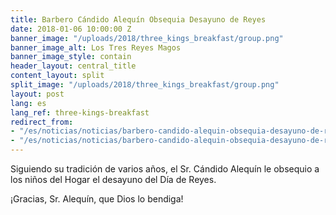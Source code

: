 ```yaml
---
title: Barbero Cándido Alequín Obsequia Desayuno de Reyes
date: 2018-01-06 10:00:00 Z
banner_image: "/uploads/2018/three_kings_breakfast/group.png"
banner_image_alt: Los Tres Reyes Magos
banner_image_style: contain
header_layout: central_title
content_layout: split
split_image: "/uploads/2018/three_kings_breakfast/group.png"
layout: post
lang: es
lang_ref: three-kings-breakfast
redirect_from:
- "/es/noticias/noticias/barbero-candido-alequin-obsequia-desayuno-de-reyes"
- "/es/noticias/noticias/barbero-candido-alequin-obsequia-desayuno-de-reyes/"
---
```


Siguiendo su tradición de varios años, el Sr. Cándido Alequín le obsequio a los niños del Hogar el desayuno del Día de Reyes.

¡Gracias, Sr. Alequín, que Dios lo bendiga!
